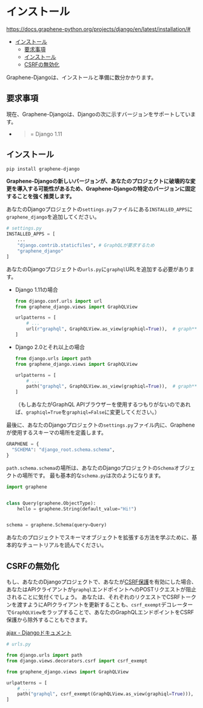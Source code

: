 # インストール

<https://docs.graphene-python.org/projects/django/en/latest/installation/#>

- [インストール](#インストール)
  - [要求事項](#要求事項)
  - [インストール](#インストール-1)
  - [CSRFの無効化](#csrfの無効化)

Graphene-Djangoは、インストールと準備に数分かかります。

## 要求事項

現在、Graphene-Djangoは、Djangoの次に示すバージョンをサポートしています。

- >= Django 1.11

## インストール

```sh
pip install graphene-django
```

**Graphene-Djangoの新しいバージョンが、あなたのプロジェクトに破壊的な変更を導入する可能性があるため、Graphene-Djangoの特定のバージョンに固定することを強く推奨します。**

あなたのDjangoプロジェクトの`settings.py`ファイルにある`INSTALLED_APPS`に`graphene_django`を追加してください。

```python
# settings.py
INSTALLED_APPS = [
    ...
    "django.contrib.staticfiles", # GraphQLが要求するため
    "graphene_django"
]
```

あなたのDjangoプロジェクトの`urls.py`に`graphql`URLを追加する必要があります。

- Django 1.11の場合

  ```python
  from django.conf.urls import url
  from graphene_django.views import GraphQLView

  urlpatterns = [
      # ...
      url(r"graphql", GraphQLView.as_view(graphiql=True)),  # graph**i**qlであることに注意
  ]
  ```

- Django 2.0とそれ以上の場合

  ```python
  from django.urls import path
  from graphene_django.views import GraphQLView

  urlpatterns = [
      # ...
      path("graphql", GraphQLView.as_view(graphiql=True)),  # graph**i**qlであることに注意
  ]
  ```

  （もしあなたがGraphQL APIブラウザーを使用するつもりがないのであれば、`graphiql=True`を`graphiql=False`に変更してください。）

最後に、あなたのDjangoプロジェクトの`settings.py`ファイル内に、Grapheneが使用するスキーマの場所を定義します。

```python
GRAPHENE = {
  "SCHEMA": "django_root.schema.schema",
}
```

`path.schema.schema`の場所は、あなたのDjangoプロジェクトの`Schema`オブジェクトの場所です。
最も基本的な`schema.py`は次のようになります。

```python
import graphene


class Query(graphene.ObjectType):
    hello = graphene.String(default_value="Hi!")


schema = graphene.Schema(query=Query)
```

あなたのプロジェクトでスキーマオブジェクトを拡張する方法を学ぶために、基本的なチュートリアルを読んでください。

## CSRFの無効化

もし、あなたのDjangoプロジェクトで、あなたが[CSRF保護](https://docs.djangoproject.com/en/5.0/ref/csrf/)を有効にした場合、あなたはAPIクライアントが`graphql`エンドポイントへのPOSTリクエストが阻止されることに気付くでしょう。
あなたは、それぞれのリクエストでCSRFトークンを渡すようにAPIクライアントを更新することも、`csrf_exempt`デコレーターで`GraphQLView`をラップすることで、あなたのGraphQLエンドポイントをCSRF保護から除外することもできます。

[ajax - Djangoドキュメント](https://docs.djangoproject.com/en/5.0/ref/csrf/#ajax)

```python
# urls.py

from django.urls import path
from django.views.decorators.csrf import csrf_exempt

from graphene_django.views import GraphQLView

urlpatterns = [
    # ...
    path("graphql", csrf_exempt(GraphQLView.as_view(graphiql=True))),
]
```

